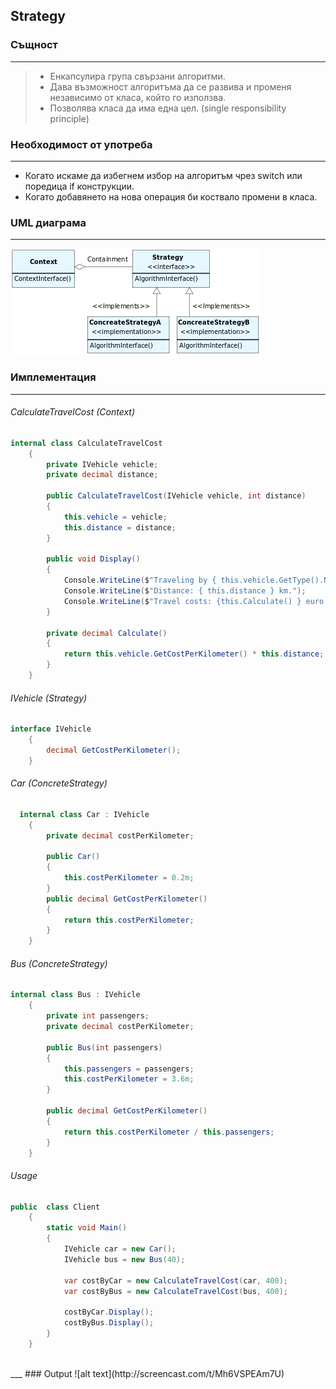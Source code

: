 ## Strategy

### Същност
___
>* Енкапсулира група свързани алгоритми.
>* Дава възможност алгоритъма да се развива и променя независимо от класа, който го използва.
>* Позволява класа да има една цел. (single responsibility principle)

### Необходимост от употреба
___
* Когато искаме да избегнем избор на алгоритъм чрез switch или поредица if конструкции.
* Когато добавянето на нова операция би коствало промени в класа.
 
### UML диаграма
___
![alt text](Diagrams/StrategyUML.png)

### Имплементация
___

###### CalculateTravelCost (Context)

```c#
internal class CalculateTravelCost
    {
        private IVehicle vehicle;
        private decimal distance;

        public CalculateTravelCost(IVehicle vehicle, int distance)
        {
            this.vehicle = vehicle;
            this.distance = distance;
        }

        public void Display()
        {
            Console.WriteLine($"Traveling by { this.vehicle.GetType().Name }");
            Console.WriteLine($"Distance: { this.distance } km.");
            Console.WriteLine($"Travel costs: {this.Calculate() } euro.{ Environment.NewLine }");
        }

        private decimal Calculate()
        {
            return this.vehicle.GetCostPerKilometer() * this.distance;
        }
    }
```

###### IVehicle (Strategy)

```c#
interface IVehicle
    {
        decimal GetCostPerKilometer();
    }
```

###### Car (ConcreteStrategy)

```c#
  internal class Car : IVehicle
    {
        private decimal costPerKilometer;

        public Car()
        {
            this.costPerKilometer = 0.2m;
        }
        public decimal GetCostPerKilometer()
        {
            return this.costPerKilometer;
        }
    }
```
###### Bus (ConcreteStrategy)
```c#
internal class Bus : IVehicle
    {
        private int passengers;
        private decimal costPerKilometer;

        public Bus(int passengers)
        {
            this.passengers = passengers;
            this.costPerKilometer = 3.6m;
        }

        public decimal GetCostPerKilometer()
        {
            return this.costPerKilometer / this.passengers;
        }
    }
```

###### Usage
```c#
public  class Client
    {
        static void Main()
        {
            IVehicle car = new Car();
            IVehicle bus = new Bus(40);

            var costByCar = new CalculateTravelCost(car, 400);
            var costByBus = new CalculateTravelCost(bus, 400);

            costByCar.Display();
            costByBus.Display();
        }
    }
```
</br>
___
### Output
![alt text](http://screencast.com/t/Mh6VSPEAm7U)
